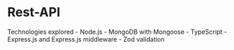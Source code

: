 # Rest-API

Technologies explored - Node.js
                      - MongoDB with Mongoose
                      - TypeScript
                      - Express.js and Express.js middleware
                      - Zod validation
                      
    
